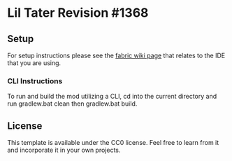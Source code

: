 # Lil Tater Revision #1368

## Setup

For setup instructions please see the [fabric wiki page](https://fabricmc.net/wiki/tutorial:setup) that relates to the IDE that you are using.

### CLI Instructions

To run and build the mod utilizing a CLI, cd into the current directory and run gradlew.bat clean then gradlew.bat build.

## License

This template is available under the CC0 license. Feel free to learn from it and incorporate it in your own projects.
